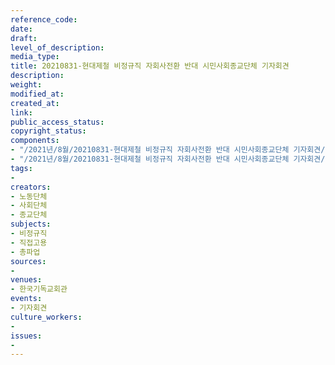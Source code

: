```yaml
---
reference_code: 
date: 
draft: 
level_of_description: 
media_type: 
title: 20210831-현대제철 비정규직 자회사전환 반대 시민사회종교단체 기자회견
description: 
weight: 
modified_at: 
created_at: 
link: 
public_access_status: 
copyright_status: 
components:
- "/2021년/8월/20210831-현대제철 비정규직 자회사전환 반대 시민사회종교단체 기자회견/403994_61006_5758.jpg"
- "/2021년/8월/20210831-현대제철 비정규직 자회사전환 반대 시민사회종교단체 기자회견/403994_61007_5854.jpg"
tags:
- 
creators:
- 노동단체
- 사회단체
- 종교단체
subjects:
- 비정규직
- 직접고용
- 총파업
sources:
- 
venues:
- 한국기독교회관
events:
- 기자회견
culture_workers:
- 
issues:
- 
---
```

